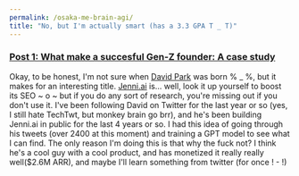 ```yaml
---
permalink: /osaka-me-brain-agi/
title: "No, but I'm actually smart (has a 3.3 GPA T _ T)"
---
```


### [Post 1: What make a succesful Gen-Z founder: A case study ](/osaka-me-brain-agi/posts/one)

Okay, to be honest, I'm not sure when [David Park](https://twitter.com/Davidjpark96?ref_src=twsrc%5Egoogle%7Ctwcamp%5Eserp%7Ctwgr%5Eauthor) was born % \_ %, but it makes for an interesting title. [Jenni.ai](https://jenni.ai/) is... well, look it up yourself to boost its SEO ~ o ~ but if you do any sort of research, you're missing out if you don't use it. I've been following David on Twitter for the last year or so (yes, I still hate TechTwt, but monkey brain go brr), and he's been building Jenni.ai in public for the last 4 years or so. I had this idea of going through his tweets (over 2400 at this moment) and training a GPT model to see what I can find. The only reason I'm doing this is that why the fuck not? I think he's a cool guy with a cool product, and has monetized it really really well($2.6M ARR), and maybe I'll learn something from twitter (for once ! - !)
